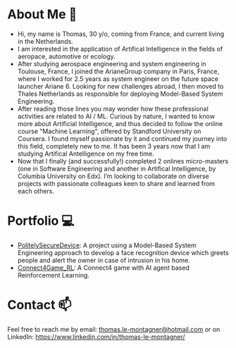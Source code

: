 # About Me 👋
* Hi, my name is Thomas, 30 y/o, coming from France, and current living in the Netherlands.
* I am interested in the application of Artifical Intelligence in the fields of aeropace, automotive or ecology. 
* After studying aerospace engineering and system engineering in Toulouse, France, I joined the ArianeGroup company in Paris, France, where I worked for 2.5 years as system engineer on the future space launcher Ariane 6. Looking for new challenges abroad, I then moved to Thales Netherlands as responsible for deploying Model-Based System Engineering.
* After reading those lines you may wonder how these professional activities are related to AI / ML. Curious by nature, I wanted to know more about Artificial Intelligence, and thus decided to follow the online course "Machine Learning", offered by Standford University on Coursera. I found myself passionate by it and continued my journey into this field, completely new to me. It has been 3 years now that I am studying Artifical Antelligence on my free time.
* Now that I finally (and successfully!) completed 2 onlines micro-masters (one in Software Engineering and another in Artifical Intelligence, by Columbia University on Edx). I’m looking to collaborate on diverse projects with passionate colleagues keen to share and learned from each others.

# Portfolio :computer:
* [PolitelySecureDevice](https://github.com/ThomasLeMontagner/PolitelySecureDevice): A project using a Model-Based System Engineering approach to develop a face recognition device which greets people and alert the owner in case of intrusion in his home.
* [Connect4Game_RL](https://github.com/ThomasLeMontagner/Connect4Game_RL): A Connect4 game with AI agent based Reinforcement Learning.

# Contact 📫
Feel free to reach me by email: thomas.le-montagner@hotmail.com or on LinkedIn: https://www.linkedin.com/in/thomas-le-montagner/

<!---
ThomasLeMontagner/ThomasLeMontagner is a ✨ special ✨ repository because its `README.md` (this file) appears on your GitHub profile.
You can click the Preview link to take a look at your changes.
--->
